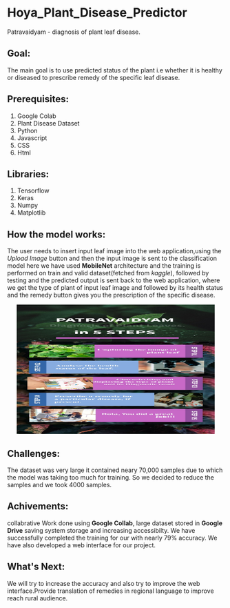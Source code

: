 # Hoya_Plant_Disease_Predictor
Patravaidyam - diagnosis of plant leaf disease.

## Goal:
The main goal is to use predicted status of the plant i.e whether it is healthy or diseased to prescribe remedy of the specific leaf disease.

## Prerequisites:
1. Google Colab
2. Plant Disease Dataset
3. Python 
4. Javascript
5. CSS
6. Html

## Libraries:
1. Tensorflow
2. Keras
3. Numpy
4. Matplotlib

## How the model works:
The user needs to insert input leaf image into the web application,using the _Upload Image_ button and then the input image is sent to the classification model here we have used **MobileNet** architecture and the training is performed on train and valid dataset(fetched from _kaggle_), followed by testing and the predicted output is sent back to the web application, where we get the type of plant of input leaf image and followed by its health status and the remedy button gives you the prescription of the specific disease.

<p align="center">
  <img width="460" height="300" src="https://github.com/Viraj-Kadlag05/Hoya_Plant_Disease_Predictor/blob/main/Working%20flowchart-patravaidhyam-leaf%20detection.jpg">
</p>

## Challenges:

The dataset was very large it contained neary 70,000 samples due to which the model was taking too much for training. So we decided to reduce the samples and we took 4000 samples.


## Achivements:
collabrative Work done using **Google Collab**, large dataset stored in **Google Drive** saving system storage and increasing accessibilty.
We have successfully completed the training for our with nearly 79% accuracy. We have also developed a web interface for our project.

## What's Next:

We will try to increase the accuracy and also try to improve the web interface.Provide translation of remedies in regional language to improve reach rural audience.

